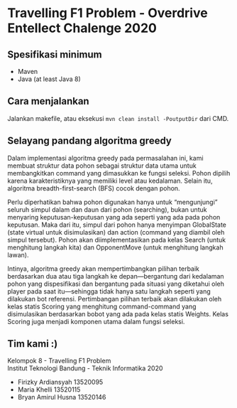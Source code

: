 # Travelling F1 Problem - Overdrive Entellect Chalenge 2020

## Spesifikasi minimum

- Maven
- Java (at least Java 8)

## Cara menjalankan

Jalankan makefile, atau eksekusi `mvn clean install -PoutputDir` dari CMD.

## Selayang pandang algoritma greedy

Dalam implementasi algoritma greedy pada permasalahan ini, kami membuat struktur data pohon sebagai struktur data utama
untuk membangkitkan command yang dimasukkan ke fungsi seleksi. Pohon dipilih karena karakteristiknya yang memiliki level
atau kedalaman. Selain itu, algoritma breadth-first-search (BFS) cocok dengan pohon.

Perlu diperhatikan bahwa pohon digunakan hanya untuk “mengunjungi” seluruh simpul dalam dan daun dari pohon (searching),
bukan untuk menyaring keputusan-keputusan yang ada seperti yang ada pada pohon keputusan. Maka dari itu, simpul dari
pohon hanya menyimpan GlobalState (state virtual untuk disimulasikan) dan action (command yang diambil oleh simpul
tersebut). Pohon akan diimplementasikan pada kelas Search (untuk menghitung langkah kita) dan OpponentMove (untuk
menghitung langkah lawan).

Intinya, algoritma greedy akan mempertimbangkan pilihan terbaik berdasarkan dua atau tiga langkah ke depan—bergantung
dari kedalaman pohon yang dispesifikasi dan bergantung pada situasi yang diketahui oleh player pada saat itu—sehingga
tidak hanya satu langkah seperti yang dilakukan bot referensi. Pertimbangan pilihan terbaik akan dilakukan oleh kelas
statis Scoring yang menghitung command-command yang disimulasikan berdasarkan bobot yang ada pada kelas statis Weights.
Kelas Scoring juga menjadi komponen utama dalam fungsi seleksi.

## Tim kami :)

Kelompok 8 - Travelling F1 Problem <br>
Institut Teknologi Bandung - Teknik Informatika 2020 <br>

- Firizky Ardiansyah 13520095 <br>
- Maria Khelli 13520115 <br>
- Bryan Amirul Husna 13520146 <br>